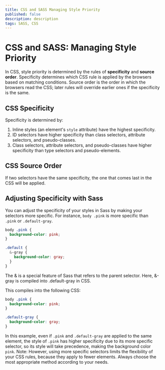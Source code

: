 ```yaml
---
title: CSS and SASS Managing Style Priority 
published: false
description: description
tags: SASS, CSS
---
```

# CSS and SASS: Managing Style Priority

In CSS, style priority is determined by the rules of **specificity** and **source order**. Specificity determines which CSS rule is applied by the browsers based on matching conditions. Source order is the order in which the browsers read the CSS; later rules will override earlier ones if the specificity is the same.

## CSS Specificity

Specificity is determined by:

1. Inline styles (an element's `style` attribute) have the highest specificity.
2. ID selectors have higher specificity than class selectors, attribute selectors, and pseudo-classes.
3. Class selectors, attribute selectors, and pseudo-classes have higher specificity than type selectors and pseudo-elements.

## CSS Source Order

If two selectors have the same specificity, the one that comes last in the CSS will be applied. 

## Adjusting Specificity with Sass

You can adjust the specificity of your styles in Sass by making your selectors more specific. For instance, `body .pink` is more specific than `.pink` or `.default-gray`.

```scss
body .pink {
  background-color: pink;
}

.default {
  &-gray {
    background-color: gray;
  }
}
```
The & is a special feature of Sass that refers to the parent selector. Here, &-gray is compiled into .default-gray in CSS.

This compiles into the following CSS:
```css
body .pink {
  background-color: pink;
}

.default-gray {
  background-color: gray;
}
```
In this example, even if `.pink` and `.default-gray` are applied to the same element, the style of `.pink` has higher specificity due to its more specific selector, so its style will take precedence, making the background color `pink`.
Note: However, using more specific selectors limits the flexibility of your CSS rules, because they apply to fewer elements. Always choose the most appropriate method according to your needs.
